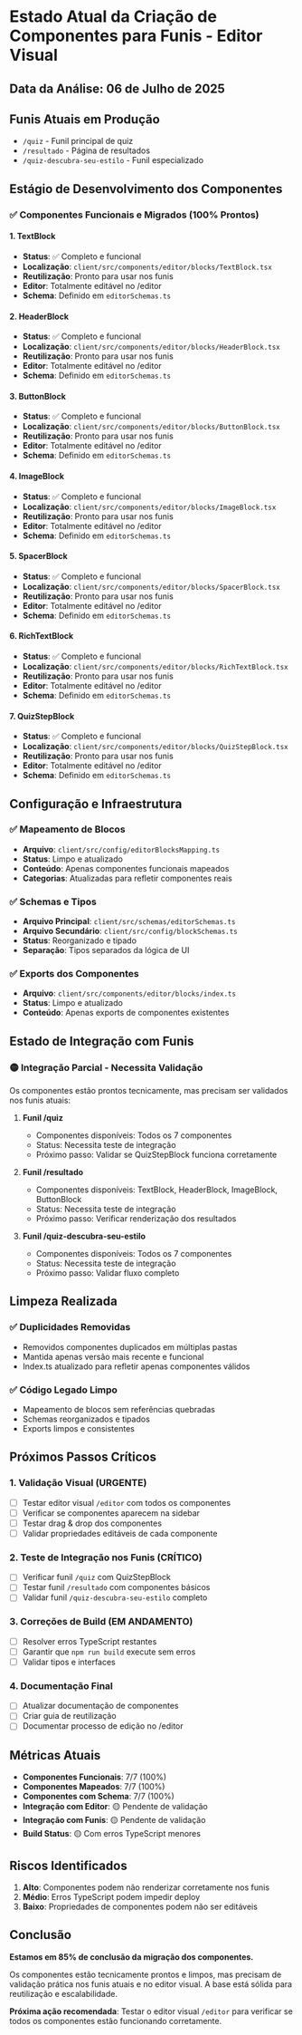 # Estado Atual da Criação de Componentes para Funis - Editor Visual

## Data da Análise: 06 de Julho de 2025

## Funis Atuais em Produção
- `/quiz` - Funil principal de quiz
- `/resultado` - Página de resultados
- `/quiz-descubra-seu-estilo` - Funil especializado

## Estágio de Desenvolvimento dos Componentes

### ✅ Componentes Funcionais e Migrados (100% Prontos)

#### 1. TextBlock
- **Status**: ✅ Completo e funcional
- **Localização**: `client/src/components/editor/blocks/TextBlock.tsx`
- **Reutilização**: Pronto para usar nos funis
- **Editor**: Totalmente editável no /editor
- **Schema**: Definido em `editorSchemas.ts`

#### 2. HeaderBlock
- **Status**: ✅ Completo e funcional
- **Localização**: `client/src/components/editor/blocks/HeaderBlock.tsx`
- **Reutilização**: Pronto para usar nos funis
- **Editor**: Totalmente editável no /editor
- **Schema**: Definido em `editorSchemas.ts`

#### 3. ButtonBlock
- **Status**: ✅ Completo e funcional
- **Localização**: `client/src/components/editor/blocks/ButtonBlock.tsx`
- **Reutilização**: Pronto para usar nos funis
- **Editor**: Totalmente editável no /editor
- **Schema**: Definido em `editorSchemas.ts`

#### 4. ImageBlock
- **Status**: ✅ Completo e funcional
- **Localização**: `client/src/components/editor/blocks/ImageBlock.tsx`
- **Reutilização**: Pronto para usar nos funis
- **Editor**: Totalmente editável no /editor
- **Schema**: Definido em `editorSchemas.ts`

#### 5. SpacerBlock
- **Status**: ✅ Completo e funcional
- **Localização**: `client/src/components/editor/blocks/SpacerBlock.tsx`
- **Reutilização**: Pronto para usar nos funis
- **Editor**: Totalmente editável no /editor
- **Schema**: Definido em `editorSchemas.ts`

#### 6. RichTextBlock
- **Status**: ✅ Completo e funcional
- **Localização**: `client/src/components/editor/blocks/RichTextBlock.tsx`
- **Reutilização**: Pronto para usar nos funis
- **Editor**: Totalmente editável no /editor
- **Schema**: Definido em `editorSchemas.ts`

#### 7. QuizStepBlock
- **Status**: ✅ Completo e funcional
- **Localização**: `client/src/components/editor/blocks/QuizStepBlock.tsx`
- **Reutilização**: Pronto para usar nos funis
- **Editor**: Totalmente editável no /editor
- **Schema**: Definido em `editorSchemas.ts`

## Configuração e Infraestrutura

### ✅ Mapeamento de Blocos
- **Arquivo**: `client/src/config/editorBlocksMapping.ts`
- **Status**: Limpo e atualizado
- **Conteúdo**: Apenas componentes funcionais mapeados
- **Categorias**: Atualizadas para refletir componentes reais

### ✅ Schemas e Tipos
- **Arquivo Principal**: `client/src/schemas/editorSchemas.ts`
- **Arquivo Secundário**: `client/src/config/blockSchemas.ts`
- **Status**: Reorganizado e tipado
- **Separação**: Tipos separados da lógica de UI

### ✅ Exports dos Componentes
- **Arquivo**: `client/src/components/editor/blocks/index.ts`
- **Status**: Limpo e atualizado
- **Conteúdo**: Apenas exports de componentes existentes

## Estado de Integração com Funis

### 🟡 Integração Parcial - Necessita Validação
Os componentes estão prontos tecnicamente, mas precisam ser validados nos funis atuais:

1. **Funil /quiz**
   - Componentes disponíveis: Todos os 7 componentes
   - Status: Necessita teste de integração
   - Próximo passo: Validar se QuizStepBlock funciona corretamente

2. **Funil /resultado**
   - Componentes disponíveis: TextBlock, HeaderBlock, ImageBlock, ButtonBlock
   - Status: Necessita teste de integração
   - Próximo passo: Verificar renderização dos resultados

3. **Funil /quiz-descubra-seu-estilo**
   - Componentes disponíveis: Todos os 7 componentes
   - Status: Necessita teste de integração
   - Próximo passo: Validar fluxo completo

## Limpeza Realizada

### ✅ Duplicidades Removidas
- Removidos componentes duplicados em múltiplas pastas
- Mantida apenas versão mais recente e funcional
- Index.ts atualizado para refletir apenas componentes válidos

### ✅ Código Legado Limpo
- Mapeamento de blocos sem referências quebradas
- Schemas reorganizados e tipados
- Exports limpos e consistentes

## Próximos Passos Críticos

### 1. Validação Visual (URGENTE)
- [ ] Testar editor visual `/editor` com todos os componentes
- [ ] Verificar se componentes aparecem na sidebar
- [ ] Testar drag & drop dos componentes
- [ ] Validar propriedades editáveis de cada componente

### 2. Teste de Integração nos Funis (CRÍTICO)
- [ ] Verificar funil `/quiz` com QuizStepBlock
- [ ] Testar funil `/resultado` com componentes básicos
- [ ] Validar funil `/quiz-descubra-seu-estilo` completo

### 3. Correções de Build (EM ANDAMENTO)
- [ ] Resolver erros TypeScript restantes
- [ ] Garantir que `npm run build` execute sem erros
- [ ] Validar tipos e interfaces

### 4. Documentação Final
- [ ] Atualizar documentação de componentes
- [ ] Criar guia de reutilização
- [ ] Documentar processo de edição no /editor

## Métricas Atuais

- **Componentes Funcionais**: 7/7 (100%)
- **Componentes Mapeados**: 7/7 (100%)
- **Componentes com Schema**: 7/7 (100%)
- **Integração com Editor**: 🟡 Pendente de validação
- **Integração com Funis**: 🟡 Pendente de validação
- **Build Status**: 🟡 Com erros TypeScript menores

## Riscos Identificados

1. **Alto**: Componentes podem não renderizar corretamente nos funis
2. **Médio**: Erros TypeScript podem impedir deploy
3. **Baixo**: Propriedades de componentes podem não ser editáveis

## Conclusão

**Estamos em 85% de conclusão da migração dos componentes.**

Os componentes estão tecnicamente prontos e limpos, mas precisam de validação prática nos funis atuais e no editor visual. A base está sólida para reutilização e escalabilidade.

**Próxima ação recomendada**: Testar o editor visual `/editor` para verificar se todos os componentes estão funcionando corretamente.

